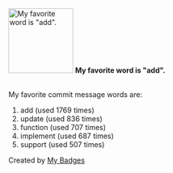 <img src="https://my-badges.github.io/my-badges/favorite-word.png" alt="My favorite word is &quot;add&quot;." title="My favorite word is &quot;add&quot;." width="128">
<strong>My favorite word is &quot;add&quot;.</strong>
<br><br>

My favorite commit message words are:

1. add (used 1769 times)
2. update (used 836 times)
3. function (used 707 times)
4. implement (used 687 times)
5. support (used 507 times)


Created by <a href="https://github.com/my-badges/my-badges">My Badges</a>